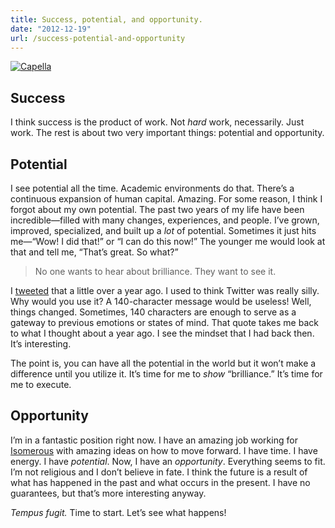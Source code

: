 ```yaml
---
title: Success, potential, and opportunity.
date: "2012-12-19"
url: /success-potential-and-opportunity
---
```



<a href="https://www.flickr.com/photos/preetamjinka/7046406061"><img src="https://media.tumblr.com/f3bd0bf35f9a505ae13d3f48928ea6ae/tumblr_inline_mfzgk5uoWA1rs73cz.jpg" alt="Capella" /></a>

Success
----
I think success is the product of work. Not *hard* work, necessarily. Just work. The rest is about two very important things: potential and opportunity.

Potential
----
I see potential all the time. Academic environments do that. There’s a continuous expansion of human capital. Amazing. For some reason, I think I forgot about my own potential. The past two years of my life have been incredible&mdash;filled with many changes, experiences, and people. I’ve grown, improved, specialized, and built up a *lot* of potential. Sometimes it just hits me&mdash;“Wow! I did that!” or “I can do this now!” The younger me would look at that and tell me, “That’s great. So what?”

> No one wants to hear about brilliance. They want to see it.

I [tweeted](https://twitter.com/preetamjinka/status/141030721467846657) that a little over a year ago. I used to think Twitter was really silly. Why would you use it? A 140-character message would be useless! Well, things changed. Sometimes, 140 characters are enough to serve as a gateway to previous emotions or states of mind. That quote takes me back to what I thought about a year ago. I see the mindset that I had back then. It’s interesting.

The point is, you can have all the potential in the world but it won’t make a difference until you utilize it. It’s time for me to *show* “brilliance.” It’s time for me to execute.

Opportunity
----
I’m in a fantastic position right now. I have an amazing job working for [Isomerous](https://isomero.us) with amazing ideas on how to move forward. I have time. I have energy. I have *potential*. Now, I have an *opportunity*. Everything seems to fit. I’m not religious and I don’t believe in fate. I think the future is a result of what has happened in the past and what occurs in the present. I have no guarantees, but that’s more interesting anyway.

*Tempus fugit.* Time to start. Let’s see what happens!

